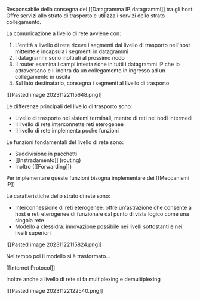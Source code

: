 Responsabile della consegna dei [[Datagramma IP|datagrammi]] tra gli host. Offre servizi allo strato di trasporto e utilizza i servizi dello strato collegamento.

La comunicazione a livello di rete avviene con:
1. L'entità a livello di rete riceve i segmenti dal livello di trasporto nell'host mittente e incapsula i segmenti in datagrammi
2. I datagrammi sono inoltrati al prossimo nodo
3. Il router esamina i campi intestazione in tutti i datagrammi IP che lo attraversano e li inoltra da un collegamento in ingresso ad un collegamento in uscita
4. Sul lato destinatario, consegna i segmenti al livello di trasporto

![[Pasted image 20231122115648.png]]

Le differenze principali del livello di trasporto sono:
- Livello di trasporto nei sistemi terminali, mentre di reti nei nodi intermedi
- Il livello di rete interconnette reti eterogenee
- Il livello di rete implementa poche funzioni

Le funzioni fondamentali del livello di rete sono:
- Suddivisione in pacchetti
- [[Instradamento]] (routing)
- Inoltro ([[Forwarding]])

Per implementare queste funzioni bisogna implementare dei [[Meccanismi IP]]

Le caratteristiche dello strato di rete sono:
- Interconnessione di reti eterogenee: offre un'astrazione che consente a host e reti eterogenee di funzionare dal punto di vista logico come una singola rete
- Modello a clessidra: innovazione possibile nei livelli sottostanti e nei livelli superiori

![[Pasted image 20231122115824.png]]

Nel tempo poi il modello si è trasformato...

[[Internet Protocol]]

Inoltre anche a livello di rete si fa multiplexing e demultiplexing

![[Pasted image 20231122122540.png]]